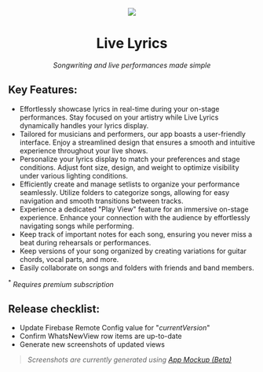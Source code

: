 <div align="center">

<img src="images/header.png"></img>

# Live Lyrics
*Songwriting and live performances made simple*

</div>

## Key Features:
- Effortlessly showcase lyrics in real-time during your on-stage performances. Stay focused on your artistry while Live Lyrics dynamically handles your lyrics display.
- Tailored for musicians and performers, our app boasts a user-friendly interface. Enjoy a streamlined design that ensures a smooth and intuitive experience throughout your live shows.
- Personalize your lyrics display to match your preferences and stage conditions. Adjust font size, design, and weight to optimize visibility under various lighting conditions.
- Efficiently create and manage setlists to organize your performance seamlessly. Utilize folders to categorize songs, allowing for easy navigation and smooth transitions between tracks.
- Experience a dedicated "Play View" feature for an immersive on-stage experience. Enhance your connection with the audience by effortlessly navigating songs while performing.
- Keep track of important notes for each song, ensuring you never miss a beat during rehearsals or performances.
- Keep versions of your song organized by creating variations for guitar chords, vocal parts, and more.
- Easily collaborate on songs and folders with friends and band members.

<sup>*</sup> *Requires premium subscription*

## Release checklist:
- Update Firebase Remote Config value for "*currentVersion*"
- Confirm WhatsNewView row items are up-to-date
- Generate new screenshots of updated views

> *Screenshots are currently generated using [App Mockup (Beta)](https://beta.app-mockup.com)*

